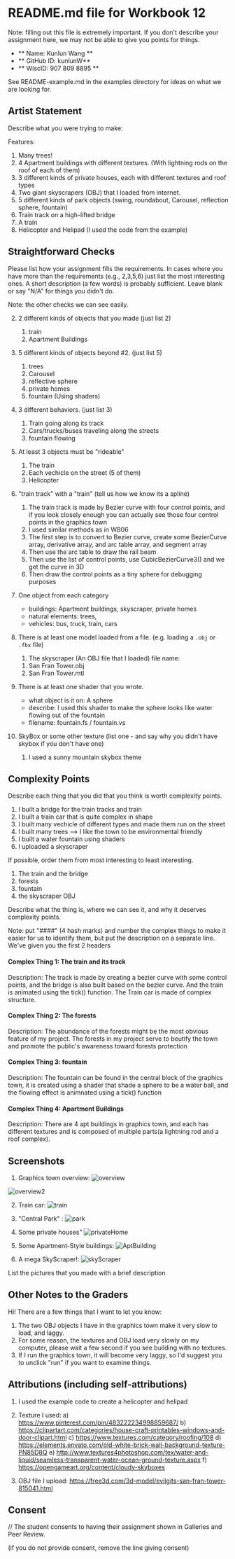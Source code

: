 # README.md file for Workbook 12

Note: filling out this file is extremely important. If you don't describe your assignment here, we may not be able to give you points for things.

- ** Name: Kunlun Wang ** 
- ** GitHub ID: kunlunW** 
- ** WiscID: 907 809 8895 **

See README-example.md in the examples directory for ideas on what we are looking for.

## Artist Statement

Describe what you were trying to make:


Features:
1. Many trees! 
2. 4 Apartment buildings with different textures. (With lightning rods on the roof of each of them)
3. 3 different kinds of private houses, each with different textures and roof types
4. Two giant skyscrapers (OBJ) that I loaded from internet.
5. 5 different kinds of park objects (swing, roundabout, Carousel, reflection sphere, fountain)
6. Train track on a high-lifted bridge 
7. A train 
8. Helicopter and Helipad (I used the code from the example)


## Straightforward Checks

Please list how your assignment fills the requirements. In cases where you have more than the requirements (e.g., 2,3,5,6) just list the most interesting ones. A short description (a few words) is probably sufficient. Leave blank or say "N/A" for things you didn't do.

Note: the other checks we can see easily.

2. 2 different kinds of objects that you made (just list 2)
    1. train 
    2. Apartment Buildings 

3.  5 different kinds of objects beyond #2. (just list 5)
    1. trees 
    2. Carousel 
    3. reflective sphere 
    4. private homes 
    5. fountain (Using shaders)

5. 3 different behaviors. (just list 3)
    1. Train going along its track
    2. Cars/trucks/buses traveling along the streets
    3. fountain flowing

6. At least 3 objects must be "rideable"
    1. The train 
    2. Each vechicle on the street (5 of them)
    3. Helicopter 

7. "train track" with a "train" (tell us how we know its a spline)
    1. The train track is made by Bezier curve with four control points, and if you look closely enough 
    you can actually see those four control points in the graphics town
    2. I used similar methods as in WB06
    3. The first step is to convert to Bezier curve, create some BezierCurve array, derivative array, and arc table array, and segment array 
    3. Then use the arc table to draw the rail beam
    4. Then use the list of control points, use CubicBezierCurve3() and we get the curve in 3D 
    5. Then draw the control points as a tiny sphere for debugging purposes 

8. One object from each category
    - buildings: Apartment buildings, skyscraper, private homes 
    - natural elements: trees,
    - vehicles: bus, truck, train, cars

9. There is at least one model loaded from a file. (e.g. loading a `.obj` or `.fbx` file)
    1. The skyscraper (An OBJ file that I loaded)
    file name: 
    1) San Fran Tower.obj 
    2) San Fran Tower.mtl


10. There is at least one shader that you wrote.
    - what object is it on: A sphere 
    - describe: I used this shader to make the sphere looks like water flowing out of the fountain  
    - filename: fountain.fs / fountain.vs 

12. SkyBox or some other texture (list one - and say why you didn't have skybox if you don't have one)
    1. I used a sunny mountain skybox theme

## Complexity Points

Describe each thing that you did that you think is worth complexity points.
1. I built a bridge for the train tracks and train 
2. I built a train car that is quite complex in shape
3. I built many vechicle of different types and made them run on the street
4. I built many trees --> I like the town to be environmental friendly
5. I built a water fountain using shaders
6. I uploaded a skyscraper 

If possible, order them from most interesting to least interesting.
1. The train and the bridge 
2. forests
3. fountain 
4. the skyscraper OBJ 


Describe what the thing is, where we can see it, and why it deserves complexity points.

Note: put "####" (4 hash marks) and number the complex things to make it easier for us to identify them, but put the description on a separate line. We've given you the first 2 headers

#### Complex Thing 1:  The train and its track 
Description: The track is made by creating a bezier curve with some control points, and the bridge is also built 
based on the bezier curve. And the train is animated using the tick() function. The Train car is made of complex 
structure. 

#### Complex Thing 2: The forests
Description: The abundance of the forests might be the most obvious feature of my project. The forests in my project 
serve to beutify the town and promote the public's awareness toward forests protection

#### Complex Thing 3: fountain 
Description: The fountain can be found in the central block of the graphics town, it is created using a shader that 
shade a sphere to be a water ball, and the flowing effect is animnated using a tick() function 

#### Complex Thing 4: Apartment Buildings
Description: There are 4 apt buildings in graphics town, and each has different textures and is composed of multiple parts(a lightning rod and a roof complex). 


## Screenshots
1. Graphics town overview: 
![overview](https://user-images.githubusercontent.com/52982585/80853226-894c9500-8bf4-11ea-9f4e-996f120b719f.jpg)

![overview2](https://user-images.githubusercontent.com/52982585/80853304-5eaf0c00-8bf5-11ea-9cb7-74452a76e200.jpg)

2. Train car:
![train](https://user-images.githubusercontent.com/52982585/80853276-25769c00-8bf5-11ea-8650-84fba5b58749.jpg)

3. "Central Park" :
![park](https://user-images.githubusercontent.com/52982585/80853359-cebd9200-8bf5-11ea-937c-73aa60d2aae0.jpg)

4. Some private houses"
![privateHome](https://user-images.githubusercontent.com/52982585/80853406-47245300-8bf6-11ea-9f65-8294d5404583.jpg)

5. Some Apartment-Style buildings:
![AptBuilding](https://user-images.githubusercontent.com/52982585/80853443-94a0c000-8bf6-11ea-8720-9dd132fa940d.jpg)

6. A mega SkyScraper!: 
![skyScraper](https://user-images.githubusercontent.com/52982585/80853511-214b7e00-8bf7-11ea-98b4-ba1844083f94.jpg)

List the pictures that you made with a brief description

## Other Notes to the Graders
Hi! There are a few things that I want to let you know: 
1) The two OBJ objects I have in the graphics town make it very slow to load, and laggy. 
2) For some reason, the textures and OBJ load very slowly on my computer, please wait a few second if you see building
with no textures.
3) If I run the graphics town, it will become very laggy, so I'd suggest you to unclick "run" if you want to examine things.

## Attributions (including self-attributions)

1. I used the example code to create a helicopter and helipad 

2. Texture I used: 
    a) https://www.pinterest.com/pin/483222234998859687/
    b) https://clipartart.com/categories/house-craft-printables-windows-and-door-clipart.html
    c) https://www.textures.com/category/roofing/108
    d) https://elements.envato.com/old-white-brick-wall-background-texture-PN85D8Q 
    e) http://www.textures4photoshop.com/tex/water-and-liquid/seamless-transparent-water-ocean-ground-texture.aspx 
    f) https://opengameart.org/content/cloudy-skyboxes 

3. OBJ file I upload: 
https://free3d.com/3d-model/evilgits-san-fran-tower-815041.html



## Consent

// The student consents to having their assignment shown in Galleries and Peer Review.

(if you do not provide consent, remove the line giving consent)
